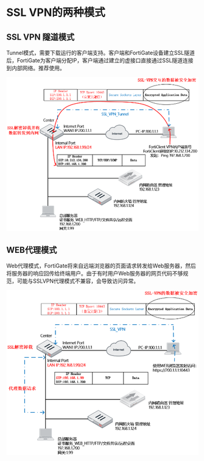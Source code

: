 # SSL VPN的两种模式

## **SSL VPN 隧道模式**

Tunnel模式，需要下载运行的客户端支持。客户端和FortiGate设备建立SSL隧道后，FortiGate为客户端分配IP，客户端通过建立的虚接口直接通过SSL隧道连接到内部网络。推荐使用。

![image-20221216100357516](../../images/image-20221216100357516.png)

## **WEB代理模式**

Web代理模式，FortiGate将来自远端浏览器的页面请求转发给Web服务器，然后将服务器的响应回传给终端用户。由于有时用户Web服务器的网页代码不够规范，可能与SSLVPN代理模式不兼容，会导致访问异常。

![image-20221216100501732](../../images/image-20221216100501732.png)
